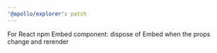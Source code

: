 ```yaml
---
'@apollo/explorer': patch
---
```


For React npm Embed component: dispose of Embed when the props change and rerender
